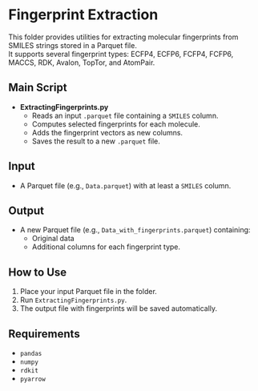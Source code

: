 
# Fingerprint Extraction

This folder provides utilities for extracting molecular fingerprints from SMILES strings stored in a Parquet file.  
It supports several fingerprint types: ECFP4, ECFP6, FCFP4, FCFP6, MACCS, RDK, Avalon, TopTor, and AtomPair.

## Main Script

- **ExtractingFingerprints.py**  
  - Reads an input `.parquet` file containing a `SMILES` column.
  - Computes selected fingerprints for each molecule.
  - Adds the fingerprint vectors as new columns.
  - Saves the result to a new `.parquet` file.

## Input

- A Parquet file (e.g., `Data.parquet`) with at least a `SMILES` column.

## Output

- A new Parquet file (e.g., `Data_with_fingerprints.parquet`) containing:
  - Original data
  - Additional columns for each fingerprint type.

## How to Use

1. Place your input Parquet file in the folder.
2. Run `ExtractingFingerprints.py`.
3. The output file with fingerprints will be saved automatically.

## Requirements

- `pandas`
- `numpy`
- `rdkit`
- `pyarrow`

